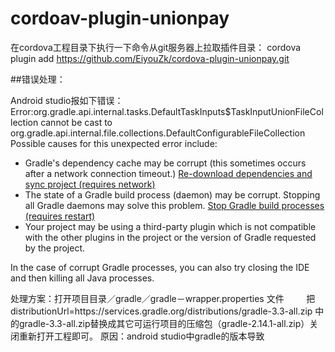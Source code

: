 # cordoav-plugin-unionpay

在cordova工程目录下执行一下命令从git服务器上拉取插件目录：
cordova plugin add https://github.com/EiyouZk/cordova-plugin-unionpay.git



##错误处理：

Android studio报如下错误：
Error:org.gradle.api.internal.tasks.DefaultTaskInputs$TaskInputUnionFileCollection cannot be cast to org.gradle.api.internal.file.collections.DefaultConfigurableFileCollection
Possible causes for this unexpected error include:<ul><li>Gradle's dependency cache may be corrupt (this sometimes occurs after a network connection timeout.)
<a href="syncProject">Re-download dependencies and sync project (requires network)</a></li><li>The state of a Gradle build process (daemon) may be corrupt. Stopping all Gradle daemons may solve this problem.
<a href="stopGradleDaemons">Stop Gradle build processes (requires restart)</a></li><li>Your project may be using a third-party plugin which is not compatible with the other plugins in the project or the version of Gradle requested by the project.</li></ul>In the case of corrupt Gradle processes, you can also try closing the IDE and then killing all Java processes.

处理方案：打开项目目录／gradle／gradle－wrapper.properties 文件 
         把distributionUrl=https\://services.gradle.org/distributions/gradle-3.3-all.zip 中的gradle-3.3-all.zip替换成其它可运行项目的压缩包（gradle-2.14.1-all.zip）关闭重新打开工程即可。
原因：android studio中gradle的版本导致
